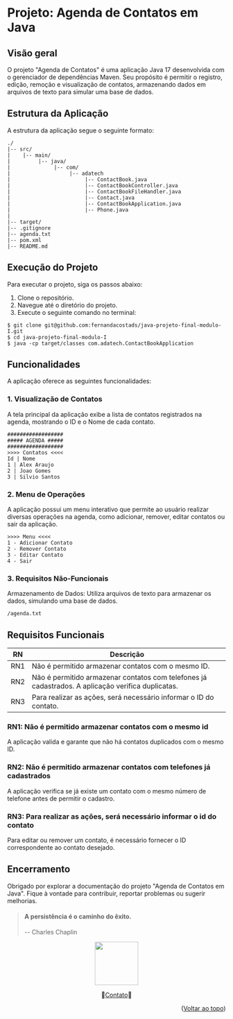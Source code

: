 <a name="readme-top"></a>
 # Projeto: Agenda de Contatos em Java

 ## Visão geral
 O projeto "Agenda de Contatos" é uma aplicação Java 17 desenvolvida com o gerenciador de dependências Maven. Seu propósito é permitir o registro, edição, remoção e visualização de contatos, armazenando dados em arquivos de texto para simular uma base de dados.

 ## Estrutura da Aplicação
 A estrutura da aplicação segue o seguinte formato:

 ```
 ./
 |-- src/
 |    |-- main/
 |         |-- java/
 |              |-- com/
 |                   |-- adatech
 |                        |-- ContactBook.java
 |                        |-- ContactBookController.java
 |                        |-- ContactBookFileHandler.java
 |                        |-- Contact.java
 |                        |-- ContactBookApplication.java  
 |                        |-- Phone.java
 |
 |-- target/
 |-- .gitignore
 |-- agenda.txt
 |-- pom.xml
 |-- README.md
 ```

## Execução do Projeto
Para executar o projeto, siga os passos abaixo:

1. Clone o repositório.
2. Navegue até o diretório do projeto.
3. Execute o seguinte comando no terminal:
```
$ git clone git@github.com:fernandacostads/java-projeto-final-modulo-I.git
$ cd java-projeto-final-modulo-I
$ java -cp target/classes com.adatech.ContactBookApplication
```

## Funcionalidades
A aplicação oferece as seguintes funcionalidades:

### 1. Visualização de Contatos
A tela principal da aplicação exibe a lista de contatos registrados na agenda, mostrando o ID e o Nome de cada contato.
```
##################
##### AGENDA #####
##################
>>>> Contatos <<<<
Id | Nome
1 | Alex Araujo
2 | Joao Gomes
3 | Silvio Santos
```

### 2. Menu de Operações
A aplicação possui um menu interativo que permite ao usuário realizar diversas operações na agenda, como adicionar, remover, editar contatos ou sair da aplicação.
```
>>>> Menu <<<<
1 - Adicionar Contato
2 - Remover Contato
3 - Editar Contato
4 - Sair
```
### 3. Requisitos Não-Funcionais
Armazenamento de Dados: Utiliza arquivos de texto para armazenar os dados, simulando uma base de dados.
```
/agenda.txt
```
## Requisitos Funcionais


| **RN** | **Descrição**                                                                                          |
|--------|--------------------------------------------------------------------------------------------------------|
| RN1    | Não é permitido armazenar contatos com o mesmo ID.                                                     |
| RN2    | Não é permitido armazenar contatos com telefones já cadastrados. A aplicação verifica duplicatas.      |
| RN3    | Para realizar as ações, será necessário informar o ID do contato.                                       |


### RN1: Não é permitido armazenar contatos com o mesmo id
A aplicação valida e garante que não há contatos duplicados com o mesmo ID.

### RN2: Não é permitido armazenar contatos com telefones já cadastrados
A aplicação verifica se já existe um contato com o mesmo número de telefone antes de permitir o cadastro.

### RN3: Para realizar as ações, será necessário informar o id do contato
Para editar ou remover um contato, é necessário fornecer o ID correspondente ao contato desejado.

## Encerramento

Obrigado por explorar a documentação do projeto "Agenda de Contatos em Java". Fique à vontade para contribuir, reportar problemas ou sugerir melhorias.


> #### A persistência é o caminho do êxito.
>
> -- Charles Chaplin


<p align="center">
  <a href="https://github.com/fernandacostads">
    <img src="https://avatars.githubusercontent.com/u/59060824?v=4" width="100px" height="100px">
  </a>
</p>
<p align="center">
💬<a href="https://github.com/fernandacostads#-contacts">Contato</a>💬

<p align="right">(<a href="#readme-top">Voltar ao topo</a>)</p>

